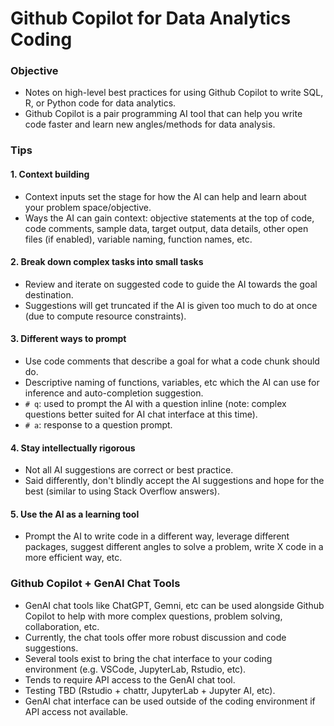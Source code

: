 # Github Copilot for Data Analytics Coding

### Objective
- Notes on high-level best practices for using Github Copilot to write SQL, R, or Python code for data analytics.
- Github Copilot is a pair programming AI tool that can help you write code faster and learn new angles/methods for data analysis.

### Tips
#### 1. Context building
- Context inputs set the stage for how the AI can help and learn about your problem space/objective.
- Ways the AI can gain context: objective statements at the top of code, code comments, sample data, target output, data details, other open files (if enabled), variable naming, function names, etc.

#### 2. Break down complex tasks into small tasks
- Review and iterate on suggested code to guide the AI towards the goal destination.
- Suggestions will get truncated if the AI is given too much to do at once (due to compute resource constraints). 

#### 3. Different ways to prompt
- Use code comments that describe a goal for what a code chunk should do.
- Descriptive naming of functions, variables, etc which the AI can use for inference and auto-completion suggestion.
- `# q`: used to prompt the AI with a question inline (note: complex questions better suited for AI chat interface at this time).
- `# a`: response to a question prompt.

#### 4. Stay intellectually rigorous
- Not all AI suggestions are correct or best practice.
- Said differently, don't blindly accept the AI suggestions and hope for the best (similar to using Stack Overflow answers).

#### 5. Use the AI as a learning tool
- Prompt the AI to write code in a different way, leverage different packages, suggest different angles to solve a problem, write X code in a more efficient way, etc.

### Github Copilot + GenAI Chat Tools
- GenAI chat tools like ChatGPT, Gemni, etc can be used alongside Github Copilot to help with more complex questions, problem solving, collaboration, etc.
- Currently, the chat tools offer more robust discussion and code suggestions.
- Several tools exist to bring the chat interface to your coding environment (e.g. VSCode, JupyterLab, Rstudio, etc). 
- Tends to require API access to the GenAI chat tool.
- Testing TBD (Rstudio + chattr, JupyterLab + Jupyter AI, etc).
- GenAI chat interface can be used outside of the coding environment if API access not available.












